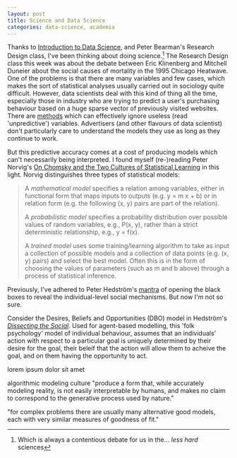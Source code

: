 ```yaml
---
layout: post
title: Science and Data Science
categories: data-science, academia
---
```


Thanks to [Introduction to Data Science](http://columbiadatascience.wordpress.com/), and Peter Bearman's Research Design class, I've been thinking about doing science.[^1] The Research Design class this week was about the debate between Eric Klinenberg and Mitchell Duneier about the social causes of mortality in the 1995 Chicago Heatwave. One of the problems is that there are many variables and few cases, which makes the sort of statistical analyses usually carried out in sociology quite difficult. However, data scientists deal with this kind of thing all the time, especially those in industry who are trying to predict a user's purchasing behaviour based on a huge sparse vector of previously visited websites. There are [methods](http://scikit-learn.org/stable/modules/ensemble.html#gradient-tree-boosting) which can effectively ignore useless (read 'unpredictive') variables. Advertisers (and other flavours of data scientist) don't particularly care to understand the models they use as long as they continue to work.

But this predictive accuracy comes at a cost of producing models which can't necessarily being interpreted. I found myself (re-)reading Peter Norvig's [On Chomsky and the Two Cultures of Statistical Learning](http://norvig.com/chomsky.html) in this light. Norvig distinguishes three types of statistical models:

>	A *mathematical model* specifies a relation among variables, either in functional form that maps inputs to outputs (e.g. y = m x + b) or in relation form (e.g. the following (x, y) pairs are part of the relation).
>
>	A *probabilistic model* specifies a probability distribution over possible values of random variables, e.g., P(x, y), rather than a strict deterministic relationship, e.g., y = f(x).
>
>	A *trained model* uses some training/learning algorithm to take as input a collection of possible models and a collection of data points (e.g. (x, y) pairs) and select the best model. Often this is in the form of choosing the values of parameters (such as m and b above) through a process of statistical inference.

Previously, I've adhered to Peter Hedström's [mantra](http://www.amazon.com/Dissecting-Social-Principles-Analytical-Sociology/dp/0521796679) of opening the black boxes to reveal the individual-level social mechanisms. But now I'm not so sure.

Consider the Desires, Beliefs and Opportunities (DBO) model in Hedström's [*Dissecting the Social*](http://www.amazon.com/Dissecting-Social-Principles-Analytical-Sociology/dp/0521796679). Used for agent-based modelling, this 'folk psychology' model of individual behaviour, assumes that an individuals' action with respect to a particular goal is uniquely determined by their desire for the goal, their beleif that the action will allow them to acheive the goal, and on them having the opportunity to act.
<div class="sidenote">lorem ipsum dolor sit amet</div>

algorithmic modeling culture "produce a form that, while accurately modeling reality, is not easily interpretable by humans, and makes no claim to correspond to the generative process used by nature."

"for complex problems there are usually many alternative good models, each with very similar measures of goodness of fit."





[^1]: Which is always a contentious debate for us in the... *less hard* sciences
